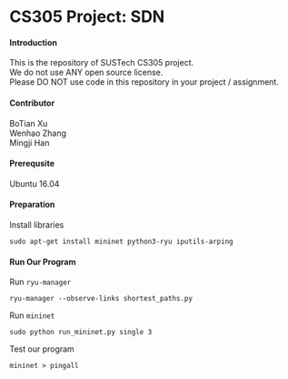 # CS305 Project: SDN

#### Introduction

This is the repository of SUSTech CS305 project.  
We do not use ANY open source license.  
Please DO NOT use code in this repository in your project / assignment.  

#### Contributor

BoTian Xu  
Wenhao Zhang  
Mingji Han  

#### Prerequsite

Ubuntu 16.04

#### Preparation

Install libraries

```
sudo apt-get install mininet python3-ryu iputils-arping
```


#### Run Our Program
Run `ryu-manager`
```
ryu-manager --observe-links shortest_paths.py

```
Run `mininet`

```
sudo python run_mininet.py single 3
```
Test our program

```
mininet > pingall
```
